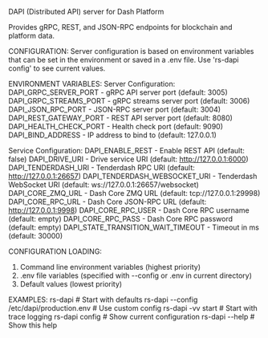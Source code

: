 DAPI (Distributed API) server for Dash Platform

Provides gRPC, REST, and JSON-RPC endpoints for blockchain and platform data.

CONFIGURATION:
Server configuration is based on environment variables that can be set in the 
environment or saved in a .env file. Use 'rs-dapi config' to see current values.

ENVIRONMENT VARIABLES:
Server Configuration:
  DAPI_GRPC_SERVER_PORT       - gRPC API server port (default: 3005)
  DAPI_GRPC_STREAMS_PORT      - gRPC streams server port (default: 3006)  
  DAPI_JSON_RPC_PORT          - JSON-RPC server port (default: 3004)
  DAPI_REST_GATEWAY_PORT      - REST API server port (default: 8080)
  DAPI_HEALTH_CHECK_PORT      - Health check port (default: 9090)
  DAPI_BIND_ADDRESS           - IP address to bind to (default: 127.0.0.1)

Service Configuration:
  DAPI_ENABLE_REST            - Enable REST API (default: false)
  DAPI_DRIVE_URI              - Drive service URI (default: http://127.0.0.1:6000)
  DAPI_TENDERDASH_URI         - Tenderdash RPC URI (default: http://127.0.0.1:26657)
  DAPI_TENDERDASH_WEBSOCKET_URI - Tenderdash WebSocket URI (default: ws://127.0.0.1:26657/websocket)
  DAPI_CORE_ZMQ_URL           - Dash Core ZMQ URL (default: tcp://127.0.0.1:29998)
  DAPI_CORE_RPC_URL           - Dash Core JSON-RPC URL (default: http://127.0.0.1:9998)
  DAPI_CORE_RPC_USER          - Dash Core RPC username (default: empty)
  DAPI_CORE_RPC_PASS          - Dash Core RPC password (default: empty)
  DAPI_STATE_TRANSITION_WAIT_TIMEOUT - Timeout in ms (default: 30000)

CONFIGURATION LOADING:
1. Command line environment variables (highest priority)
2. .env file variables (specified with --config or .env in current directory)
3. Default values (lowest priority)

EXAMPLES:
  rs-dapi                                    # Start with defaults
  rs-dapi --config /etc/dapi/production.env # Use custom config
  rs-dapi -vv start                          # Start with trace logging
  rs-dapi config                             # Show current configuration
  rs-dapi --help                             # Show this help
